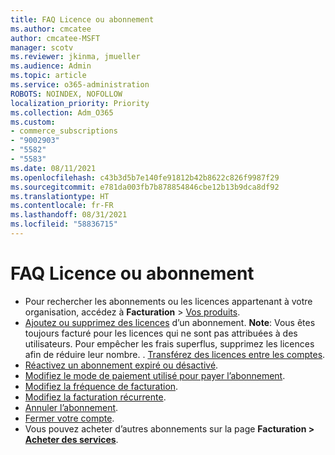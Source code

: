 ```yaml
---
title: FAQ Licence ou abonnement
ms.author: cmcatee
author: cmcatee-MSFT
manager: scotv
ms.reviewer: jkinma, jmueller
ms.audience: Admin
ms.topic: article
ms.service: o365-administration
ROBOTS: NOINDEX, NOFOLLOW
localization_priority: Priority
ms.collection: Adm_O365
ms.custom:
- commerce_subscriptions
- "9002903"
- "5582"
- "5583"
ms.date: 08/11/2021
ms.openlocfilehash: c43b3d5b7e140fe91812b42b8622c826f9987f29
ms.sourcegitcommit: e781da003fb7b878854846cbe12b13b9dca8df92
ms.translationtype: HT
ms.contentlocale: fr-FR
ms.lasthandoff: 08/31/2021
ms.locfileid: "58836715"
---
```

# <a name="license-or-subscription-faq"></a>FAQ Licence ou abonnement

- Pour rechercher les abonnements ou les licences appartenant à votre organisation, accédez à **Facturation** > [Vos produits](https://go.microsoft.com/fwlink/p/?linkid=842054).
- [Ajoutez ou supprimez des licences](https://docs.microsoft.com/alchemyinsights/how-to-add-or-reduce-licenses) d’un abonnement.
    **Note**: Vous êtes toujours facturé pour les licences qui ne sont pas attribuées à des utilisateurs. Pour empêcher les frais superflus, supprimez les licences afin de réduire leur nombre.
. [Transférez des licences entre les comptes](https://docs.microsoft.com/alchemyinsights/transfer-licenses-between-tenants).
- [Réactivez un abonnement expiré ou désactivé](https://go.microsoft.com/fwlink/p/?linkid=2117519).
- [Modifiez le mode de paiement utilisé pour payer l’abonnement](https://go.microsoft.com/fwlink/p/?linkid=2117167).
- [Modifiez la fréquence de facturation](https://go.microsoft.com/fwlink/p/?linkid=2119112).
- [Modifiez la facturation récurrente](https://go.microsoft.com/fwlink/p/?linkid=2119216).
- [Annuler l’abonnement](https://go.microsoft.com/fwlink/p/?linkid=2119113).
- [Fermer votre compte](https://docs.microsoft.com/alchemyinsights/how-to-close-your-account).
- Vous pouvez acheter d’autres abonnements sur la page **Facturation > [Acheter des services](https://go.microsoft.com/fwlink/p/?linkid=868433)**.